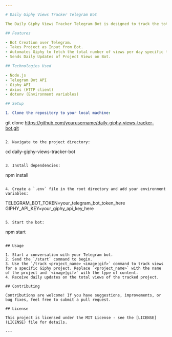 ```yaml
---

# Daily Giphy Views Tracker Telegram Bot

The Daily Giphy Views Tracker Telegram Bot is designed to track the total views of a specific Giphy project and send daily updates to users on Telegram. This README provides an overview of the project, how to set it up, and how to use it.

## Features

- Bot Creation over Telegram.
- Takes Project as Input from Bot.
- Automates Giphy to fetch the total number of views per day specific to any project.
- Sends Daily Updates of Project Views on Bot.

## Technologies Used

- Node.js
- Telegram Bot API
- Giphy API
- Axios (HTTP client)
- dotenv (Environment variables)

## Setup

1. Clone the repository to your local machine:

   ```
   git clone https://github.com/yourusername/daily-giphy-views-tracker-bot.git
   ```

2. Navigate to the project directory:

   ```
   cd daily-giphy-views-tracker-bot
   ```

3. Install dependencies:

   ```
   npm install
   ```

4. Create a `.env` file in the root directory and add your environment variables:

   ```
   TELEGRAM_BOT_TOKEN=your_telegram_bot_token_here
   GIPHY_API_KEY=your_giphy_api_key_here
   ```

5. Start the bot:

   ```
   npm start
   ```

## Usage

1. Start a conversation with your Telegram bot.
2. Send the `/start` command to begin.
3. Use the `/track <project_name> <image|gif>` command to track views for a specific Giphy project. Replace `<project_name>` with the name of the project and `<image|gif>` with the type of content.
4. Receive daily updates on the total views of the tracked project.

## Contributing

Contributions are welcome! If you have suggestions, improvements, or bug fixes, feel free to submit a pull request.

## License

This project is licensed under the MIT License - see the [LICENSE](LICENSE) file for details.

---
```

